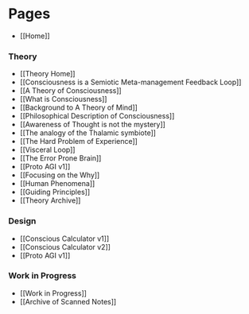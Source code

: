 # Pages
* [[Home]]

### Theory
* [[Theory Home]]
* [[Consciousness is a Semiotic Meta-management Feedback Loop]]
* [[A Theory of Consciousness]]
* [[What is Consciousness]]
* [[Background to A Theory of Mind]]
* [[Philosophical Description of Consciousness]]
* [[Awareness of Thought is not the mystery]]
* [[The analogy of the Thalamic symbiote]]
* [[The Hard Problem of Experience]]
* [[Visceral Loop]]
* [[The Error Prone Brain]]
* [[Proto AGI v1]]
* [[Focusing on the Why]]
* [[Human Phenomena]]
* [[Guiding Principles]]
* [[Theory Archive]]

### Design
* [[Conscious Calculator v1]]
* [[Conscious Calculator v2]]
* [[Proto AGI v1]]

### Work in Progress
* [[Work in Progress]]
* [[Archive of Scanned Notes]]

